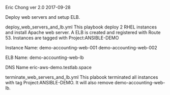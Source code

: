 Eric Chong 
ver 2.0
2017-09-28


Deploy web servers and setup ELB.

deploy_web_servers_and_lb.yml
This playbook deploy 2 RHEL instances and install Apache web server.  A ELB is created and registered with Route 53.
Instances are tagged with Project:ANSIBLE-DEMO

Instance Name:
demo-accounting-web-001
demo-accounting-web-002

ELB Name:
demo-accounting-web-lb

DNS Name
eric-aws-demo.testlab.space


terminate_web_servers_and_lb.yml
This plabook terminated all instances with tag Project:ANSIBLE-DEMO.  It will also remove demo-accounting-web-lb.

